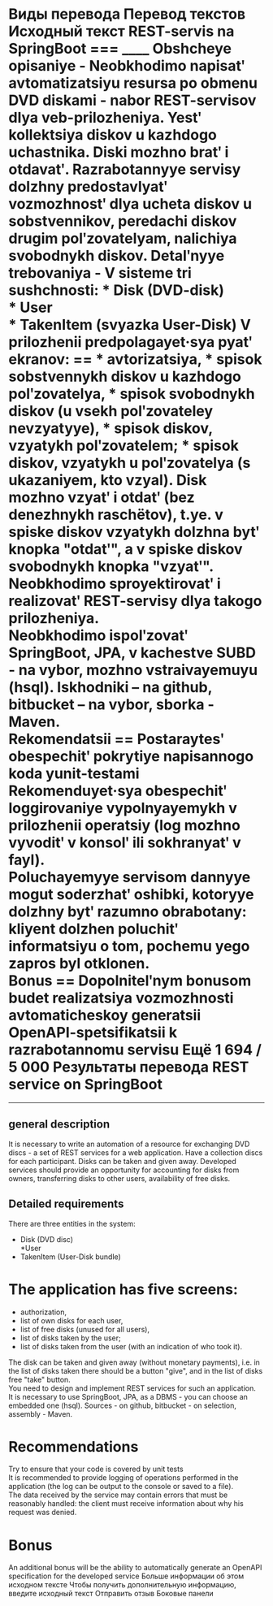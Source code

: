 Виды перевода
Перевод текстов
Исходный текст
REST-servis na SpringBoot === ____ Obshcheye opisaniye - Neobkhodimo napisatʹ avtomatizatsiyu resursa po obmenu DVD diskami - nabor REST-servisov dlya veb-prilozheniya. Yestʹ kollektsiya diskov u kazhdogo uchastnika. Diski mozhno bratʹ i otdavatʹ. Razrabotannyye servisy dolzhny predostavlyatʹ vozmozhnostʹ dlya ucheta diskov u sobstvennikov, peredachi diskov drugim polʹzovatelyam, nalichiya svobodnykh diskov. Detalʹnyye trebovaniya - V sisteme tri sushchnosti: * Disk (DVD-disk)<br> * User<br> * TakenItem (svyazka User-Disk) V prilozhenii predpolagayet·sya pyatʹ ekranov: == * avtorizatsiya, * spisok sobstvennykh diskov u kazhdogo polʹzovatelya, * spisok svobodnykh diskov (u vsekh polʹzovateley nevzyatyye), * spisok diskov, vzyatykh polʹzovatelem; * spisok diskov, vzyatykh u polʹzovatelya (s ukazaniyem, kto vzyal). Disk mozhno vzyatʹ i otdatʹ (bez denezhnykh raschëtov), t.ye. v spiske diskov vzyatykh dolzhna bytʹ knopka "otdatʹ", a v spiske diskov svobodnykh knopka "vzyatʹ".<br> Neobkhodimo sproyektirovatʹ i realizovatʹ REST-servisy dlya takogo prilozheniya.<br> Neobkhodimo ispolʹzovatʹ SpringBoot, JPA, v kachestve SUBD - na vybor, mozhno vstraivayemuyu (hsql). Iskhodniki – na github, bitbucket – na vybor, sborka - Maven.<br> Rekomendatsii == Postaraytesʹ obespechitʹ pokrytiye napisannogo koda yunit-testami<br> Rekomenduyet·sya obespechitʹ loggirovaniye vypolnyayemykh v prilozhenii operatsiy (log mozhno vyvoditʹ v konsolʹ ili sokhranyatʹ v fayl).<br> Poluchayemyye servisom dannyye mogut soderzhatʹ oshibki, kotoryye dolzhny bytʹ razumno obrabotany: kliyent dolzhen poluchitʹ informatsiyu o tom, pochemu yego zapros byl otklonen.<br> Bonus == Dopolnitelʹnym bonusom budet realizatsiya vozmozhnosti avtomaticheskoy generatsii OpenAPI-spetsifikatsii k razrabotannomu servisu
Ещё
1 694 / 5 000
Результаты перевода
REST service on SpringBoot
===
____

general description
-
It is necessary to write an automation of a resource for exchanging DVD discs - a set of REST services for a web application. Have a collection
discs for each participant. Disks can be taken and given away. Developed services should provide an opportunity for
accounting for disks from owners, transferring disks to other users, availability of free disks.

Detailed requirements
-
There are three entities in the system:

* Disk (DVD disc)<br>
*User<br>
* TakenItem (User-Disk bundle)

The application has five screens:
==

* authorization,
* list of own disks for each user,
* list of free disks (unused for all users),
* list of disks taken by the user;
* list of disks taken from the user (with an indication of who took it).

The disk can be taken and given away (without monetary payments), i.e. in the list of disks taken there should be a button "give", and in the list of disks
free "take" button.<br>
You need to design and implement REST services for such an application.<br>
It is necessary to use SpringBoot, JPA, as a DBMS - you can choose an embedded one (hsql). Sources - on github, bitbucket - on
selection, assembly - Maven.<br>

Recommendations
==
Try to ensure that your code is covered by unit tests<br>
It is recommended to provide logging of operations performed in the application (the log can be output to the console or saved to a file).<br>
The data received by the service may contain errors that must be reasonably handled: the client must receive
information about why his request was denied.<br>

Bonus
==
An additional bonus will be the ability to automatically generate an OpenAPI specification for the developed service
Больше информации об этом исходном тексте
Чтобы получить дополнительную информацию, введите исходный текст
Отправить отзыв
Боковые панели
